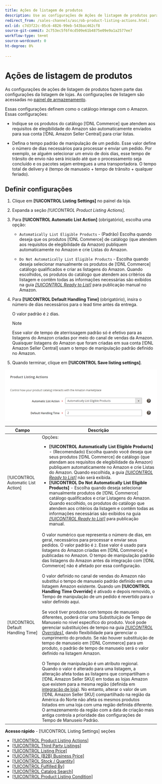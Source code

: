 ```yaml
---
title: Ações de listagem de produtos
description: Use as configurações de Ações de listagem de produtos para definir como seu catálogo de comércio interage com o Amazon.
redirect_from: /sales-channels/asc/ob-product-listing-actions.html: 
exl-id: c7d3f22c-05c6-4826-99eb-543bac462cf8
source-git-commit: 2c753ec5f6f4cd509e61b4875e09e9a1a2577ee7
workflow-type: tm+mt
source-wordcount: 0
ht-degree: 0%

---
```


# Ações de listagem de produtos

As configurações de ações de listagem de produtos fazem parte das configurações da listagem de lojas. As configurações de listagem são acessadas no [painel de armazenamento](./amazon-store-dashboard.md).

Essas configurações definem como o catálogo interage com o Amazon. Essas configurações:

- Indique se os produtos do catálogo [!DNL Commerce] que atendem aos requisitos de elegibilidade do Amazon são automaticamente enviados para sua conta [!DNL Amazon Seller Central] para criar listas.

- Defina o tempo padrão de manipulação de um pedido. Esse valor define o número de dias necessários para processar e enviar um pedido. Por exemplo, se alguém selecionar um envio de dois dias, esse tempo de trânsito de envio não será iniciado até que o processamento seja concluído e os pacotes sejam entregues a uma transportadora. O tempo total de delivery é (tempo de manuseio + tempo de trânsito + qualquer feriado).

## Definir configurações

1. Clique em **[!UICONTROL Listing Settings]** no painel da loja.

1. Expanda a seção _[!UICONTROL Product Listing Actions]_.

1. Para **[!UICONTROL Automatic List Action]** (obrigatório), escolha uma opção:

   - `Automatically List Eligible Products` - (Padrão) Escolha quando deseja que os produtos  [!DNL Commerce] de catálogo (que atendem aos requisitos de elegibilidade da Amazon) publiquem automaticamente no Amazon e crie Listas do Amazon.

   - `Do Not Automatically List Eligible Products` - Escolha quando deseja selecionar manualmente os produtos de  [!DNL Commerce] catálogo qualificados e criar as listagens do Amazon. Quando escolhidos, os produtos do catálogo que atendem aos critérios da listagem e contêm todas as informações necessárias são exibidos na guia [_[!UICONTROL Ready to List]_](./ready-to-list.md) para publicação manual no Amazon.

1. Para **[!UICONTROL Default Handling Time]** (obrigatório), insira o número de dias necessários para o lead time antes da entrega.

   O valor padrão é `2` dias.

   >[!NOTE]
   >
   >Esse valor de tempo de aterrissagem padrão só é efetivo para as listagens do Amazon criadas por meio do canal de vendas da Amazon. Quaisquer listagens do Amazon que foram criadas em sua conta [!DNL Amazon Seller Central] usam o tempo de manipulação padrão definido no Amazon.

1. Quando terminar, clique em **[!UICONTROL Save listing settings]**.

![Ações de listagem de produtos](assets/amazon-product-listing-actions.png)

| Campo | Descrição |
|--- |--- |
| [!UICONTROL Automatic List Action] | Opções:<ul><li>**[!UICONTROL Automatically List Eligible Products]** - (Recomendado) Escolha quando você deseja que seus produtos  [!DNL Commerce] de catálogo (que atendam aos requisitos de elegibilidade da Amazon) publiquem automaticamente no Amazon e crie Listas do Amazon. Quando escolhida, a guia [_[!UICONTROL Ready to List]_](./ready-to-list.md) não será exibida. </li><li>**[!UICONTROL Do Not Automatically List Eligible Products]** - Escolha quando deseja selecionar manualmente produtos de  [!DNL Commerce] catálogo qualificados e criar Listagens do Amazon. Quando escolhido, os produtos do catálogo que atendem aos critérios da listagem e contêm todas as informações necessárias são exibidos na guia [_[!UICONTROL Ready to List]_](./ready-to-list.md) para publicação manual.</li></ul> |
| [!UICONTROL Default Handling Time] | O valor numérico que representa o número de dias, em geral, necessários para processar e enviar seus pedidos. O valor padrão é `2`. Esse valor é usado para listagens do Amazon criadas em [!DNL Commerce] e publicadas no Amazon. O tempo de manipulação padrão das listagens do Amazon antes da integração com [!DNL Commerce] não é afetado por essa configuração.<br><br>O valor definido no canal de vendas do Amazon não substitui o tempo de manuseio padrão definido em uma listagem Amazon existente. Quando um **[!UICONTROL Handling Time Override]** é ativado e depois removido, o Tempo de manipulação de um pedido é revertido para o valor definido aqui.<br><br>Se você tiver produtos com tempos de manuseio diferentes, poderá criar uma Substituição de Tempo de Manuseio no nível específico do produto. Você pode gerenciar substituições de tempo na guia [_[!UICONTROL Overrides]_](./overrides.md), dando flexibilidade para gerenciar o cumprimento do produto. Se não houver substituição de tempo de manuseio em [!DNL Commerce] para um produto, o padrão de tempo de manuseio será o valor definido na listagem Amazon.<br><br>O Tempo de manipulação é um atributo regional. Quando o valor é alterado para uma listagem, a alteração afeta todas as listagens que compartilham o [!DNL Amazon Seller SKU] em todas as lojas Amazon que existem para a mesma região (definida em [integração de loja](./store-integration.md)). No entanto, alterar o valor de um [!DNL Amazon Seller SKU] compartilhado na região da América do Norte não afeta os mesmos produtos listados em uma loja com uma região definida diferente. O armazenamento da região com a data de criação mais antiga controla a prioridade das configurações de Tempo de Manuseio Padrão. |

**Acesso rápido**  -  [!UICONTROL Listing Settings] seções

- [[!UICONTROL Product Listing Actions]](./product-listing-actions.md)
- [[!UICONTROL Third Party Listings]](./third-party-listing-settings.md)
- [[!UICONTROL Listing Price]](./listing-price.md)
- [[!UICONTROL (B2B) Business Price]](./business-pricing.md)
- [[!UICONTROL Stock / Quantity]](./stock-quantity.md)
- [[!UICONTROL Fulfilled By]](./fulfilled-by.md)
- [[!UICONTROL Catalog Search]](./catalog-search.md)
- [[!UICONTROL Product Listing Condition]](./product-listing-condition.md)
